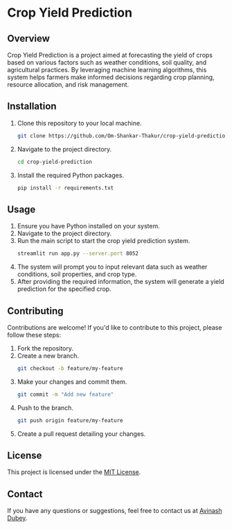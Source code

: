 
# Crop Yield Prediction

## Overview
Crop Yield Prediction is a project aimed at forecasting the yield of crops based on various factors such as weather conditions, soil quality, and agricultural practices. By leveraging machine learning algorithms, this system helps farmers make informed decisions regarding crop planning, resource allocation, and risk management.

## Installation
1. Clone this repository to your local machine.
   ```bash
   git clone https://github.com/Om-Shankar-Thakur/crop-yield-prediction.git
   ```
2. Navigate to the project directory.
   ```bash
   cd crop-yield-prediction
   ```
3. Install the required Python packages.
   ```bash
   pip install -r requirements.txt
   ```

## Usage
1. Ensure you have Python installed on your system.
2. Navigate to the project directory.
3. Run the main script to start the crop yield prediction system.
   ```bash
   streamlit run app.py --server.port 8052
   ```
4. The system will prompt you to input relevant data such as weather conditions, soil properties, and crop type.
5. After providing the required information, the system will generate a yield prediction for the specified crop.


## Contributing
Contributions are welcome! If you'd like to contribute to this project, please follow these steps:
1. Fork the repository.
2. Create a new branch.
   ```bash
   git checkout -b feature/my-feature
   ```
3. Make your changes and commit them.
   ```bash
   git commit -m "Add new feature"
   ```
4. Push to the branch.
   ```bash
   git push origin feature/my-feature
   ```
5. Create a pull request detailing your changes.

## License
This project is licensed under the [MIT License](LICENSE).

## Contact
If you have any questions or suggestions, feel free to contact us at [Avinash Dubey](mailto:avinashdubey14042003@gmail.com).

